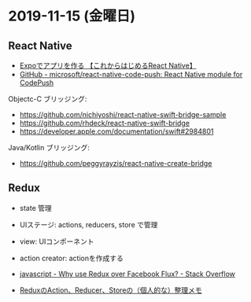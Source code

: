 # 2019-11-15 (金曜日)

## React Native

- [Expoでアプリを作る 【これからはじめるReact Native】](https://bagelee.com/programming/react-native/expo-react-native/)
- [GitHub - microsoft/react-native-code-push: React Native module for CodePush](https://github.com/Microsoft/react-native-code-push)

Objectc-C ブリッジング:

- https://github.com/nichiyoshi/react-native-swift-bridge-sample
- https://github.com/rhdeck/react-native-swift-bridge
- https://developer.apple.com/documentation/swift#2984801

Java/Kotlin ブリッジング:

- https://github.com/peggyrayzis/react-native-create-bridge

## Redux

- state 管理
- UIステージ: actions, reducers, store で管理
- view: UIコンポーネント
- action creator: actionを作成する

- [javascript - Why use Redux over Facebook Flux? - Stack Overflow](https://stackoverflow.com/questions/32461229/why-use-redux-over-facebook-flux)
- [ReduxのAction、Reducer、Storeの（個人的な）整理メモ](https://qiita.com/kamykn/items/4481e9dec0249cb34fc9)
